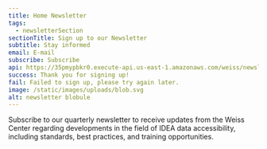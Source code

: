 ```yaml
---
title: Home Newsletter
tags:
  - newsletterSection
sectionTitle: Sign up to our Newsletter
subtitle: Stay informed
email: E-mail
subscribe: Subscribe
api: https://35pmypbkr0.execute-api.us-east-1.amazonaws.com/weiss/newsletter
success: Thank you for signing up!
fail: Failed to sign up, please try again later.
image: /static/images/uploads/blob.svg
alt: newsletter blobule
---
```

Subscribe to our quarterly newsletter to receive updates from the Weiss Center regarding developments in the field of IDEA data accessibility, including standards, best practices, and training opportunities.